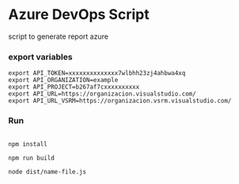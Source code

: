 # Azure DevOps Script
script to generate report azure

### export variables 

```
export API_TOKEN=xxxxxxxxxxxxxx7wlbhh23zj4ahbwa4xq
export API_ORGANIZATION=example
export API_PROJECT=b267af7cxxxxxxxxxx
export API_URL=https://organizacion.visualstudio.com/
export API_URL_VSRM=https://organizacion.vsrm.visualstudio.com/
```

### Run
```

npm install 

npm run build 

node dist/name-file.js

```


